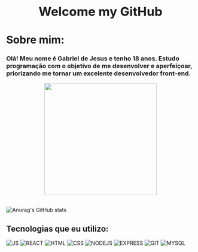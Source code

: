 


<h1 align="center"  style="Font-size:25pt;"><strong>Welcome my GitHub </strong></h1>


<h1>Sobre mim:</h1> <h3  >Olá! Meu nome é Gabriel de Jesus e tenho 18 anos. 
  Estudo programação com o objetivo de me desenvolver e aperfeiçoar,
  priorizando me tornar um excelente desenvolvedor front-end.</h3>



<div align ="center" >
<img height="300"   src= "https://miro.medium.com/v2/resize:fit:2000/0*eIhVp0KXrXSSHORN.gif" />
  
</div>
<br/>

  ![Anurag's GitHub stats](https://github-readme-stats.vercel.app/api?username=Gabriel-JesusS&show_icons=true&theme=midnight-purple )
<h2>Tecnologias que eu utilizo:  </h2> 


  ![JS](https://img.shields.io/badge/JavaScript-323330?style=for-the-badge&logo=javascript&logoColor=F7DF1E)
  ![REACT](https://img.shields.io/badge/React-20232A?style=for-the-badge&logo=react&logoColor=61DAFB)
  ![HTML](https://img.shields.io/badge/HTML5-E34F26?style=for-the-badge&logo=html5&logoColor=white)
  ![CSS](https://img.shields.io/badge/CSS3-1572B6?style=for-the-badge&logo=css3&logoColor=white)
![NODEJS](https://img.shields.io/badge/Node.js-43853D?style=for-the-badge&logo=node.js&logoColor=white)
![EXPRESS](https://img.shields.io/badge/Express.js-404D59?style=for-the-badge)
![GIT](https://img.shields.io/badge/GIT-E44C30?style=for-the-badge&logo=git&logoColor=white)
![MYSQL](https://img.shields.io/badge/MySQL-00000F?style=for-the-badge&logo=mysql&logoColor=white)

          


  </div> 

 


<!-- <h1><strong>Contato:</Strong></h1>

<div>
<a target="blank" href="https://discord.com/channels/@meGJ%20DSF#1295"><img src="https://img.shields.io/badge/My_discord:_GJDSF%2321295_-7289DA?style=for-the-badge&logo=discord&logoColor=white"></a>
<a target="blank" href="https://steamcommunity.com/profiles/76561199252448844/home/"><img src="https://img.shields.io/badge/Steam: Gjsouls-000000?style=for-the-badge&logo=steam&logoColor=white"></a>
</div> -->
